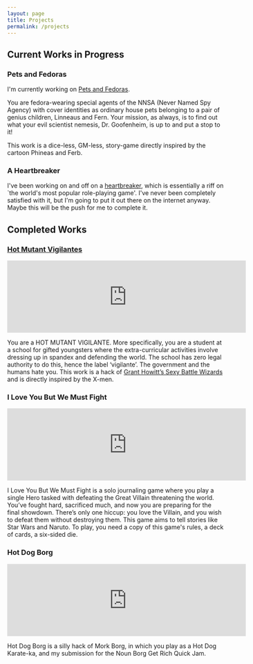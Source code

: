 ```yaml
---
layout: page
title: Projects
permalink: /projects
---
```


## Current Works in Progress

### Pets and Fedoras
I'm currently working on [Pets and Fedoras](projects/pets-and-fedoras-slides).

You are fedora-wearing special agents of the NNSA (Never Named Spy Agency) with cover identities as ordinary house pets belonging to a pair of genius children, Linneaus and Fern. Your mission, as always, is to find out what your evil scientist nemesis, Dr. Goofenheim, is up to and put a stop to it!

This work is a dice-less, GM-less, story-game directly inspired by the cartoon Phineas and Ferb.

### A Heartbreaker
I've been working on and off on a [heartbreaker](projects/heartbreaker), which is essentially a riff on `the world's most popular role-playing game'. I've never been completely satisfied with it, but I'm going to put it out there on the internet anyway. Maybe this will be the push for me to complete it.

## Completed Works

### [Hot Mutant Vigilantes]((/projects/hot-mutant-vigilantes))

<iframe frameborder="0" src="https://itch.io/embed/2676441" width="552" height="167"><a href="https://mrzech.itch.io/hot-mutant-vigilantes">Hot Mutant Vigilantes by Mr Zech</a></iframe>

You are a HOT MUTANT VIGILANTE. More specifically, you are a student at a school for gifted youngsters where the extra-curricular activities involve dressing up in spandex and defending the world. The school has zero legal authority to do this, hence the label ‘vigilante’. The government and the humans hate you. This work is a hack of [Grant Howitt’s Sexy Battle Wizards](https://gshowitt.itch.io/sexy-battle-wizards) and is directly inspired by the X-men.


### I Love You But We Must Fight
<iframe frameborder="0" src="https://itch.io/embed/2621161" width="552" height="167"><a href="https://mrzech.itch.io/i-love-you-but-we-must-fight">I love you but we must fight by Mr Zech</a></iframe>

I Love You But We Must Fight is a solo journaling game where you play a single Hero tasked with defeating the Great Villain threatening the world. You’ve fought hard, sacrificed much, and now you are preparing for the final showdown. There’s only one hiccup: you love the Villain, and you wish to defeat them without destroying them. This game aims to tell stories like Star Wars and Naruto. To play, you need a copy of this game's rules, a deck of cards, a six-sided die. 

### Hot Dog Borg
<iframe frameborder="0" src="https://itch.io/embed/2636261" width="552" height="167"><a href="https://mrzech.itch.io/hot-dog-borg">Hot Dog Borg by Mr Zech</a></iframe>

Hot Dog Borg is a silly hack of Mork Borg, in which you play as a Hot Dog Karate-ka, and my submission for the Noun Borg Get Rich Quick Jam.
